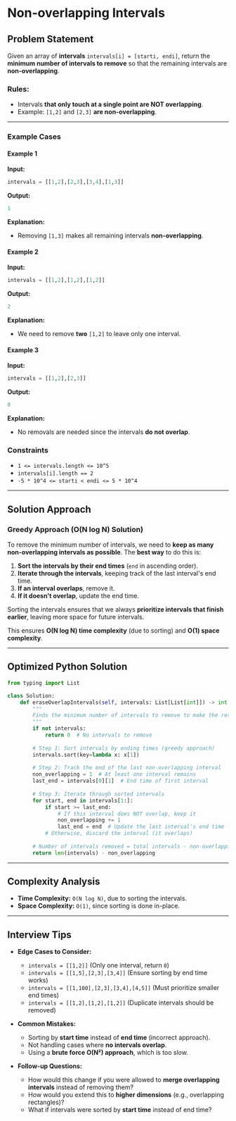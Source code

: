 # Non-overlapping Intervals

## Problem Statement
Given an array of **intervals** `intervals[i] = [starti, endi]`, return the **minimum number of intervals to remove** so that the remaining intervals are **non-overlapping**.

### **Rules:**
- Intervals **that only touch at a single point are NOT overlapping**.
- Example: `[1,2]` and `[2,3]` **are non-overlapping**.

---

### Example Cases
#### Example 1
**Input:**
```python
intervals = [[1,2],[2,3],[3,4],[1,3]]
```
**Output:**
```python
1
```
**Explanation:**
- Removing `[1,3]` makes all remaining intervals **non-overlapping**.

#### Example 2
**Input:**
```python
intervals = [[1,2],[1,2],[1,2]]
```
**Output:**
```python
2
```
**Explanation:**
- We need to remove **two** `[1,2]` to leave only one interval.

#### Example 3
**Input:**
```python
intervals = [[1,2],[2,3]]
```
**Output:**
```python
0
```
**Explanation:**
- No removals are needed since the intervals **do not overlap**.

### Constraints
- `1 <= intervals.length <= 10^5`
- `intervals[i].length == 2`
- `-5 * 10^4 <= starti < endi <= 5 * 10^4`

---

## Solution Approach
### **Greedy Approach (O(N log N) Solution)**
To remove the minimum number of intervals, we need to **keep as many non-overlapping intervals as possible**. The **best way** to do this is:

1. **Sort the intervals by their end times** (`end` in ascending order).
2. **Iterate through the intervals**, keeping track of the last interval's end time.
3. **If an interval overlaps**, remove it.
4. **If it doesn't overlap**, update the end time.

Sorting the intervals ensures that we always **prioritize intervals that finish earlier**, leaving more space for future intervals.

This ensures **O(N log N) time complexity** (due to sorting) and **O(1) space complexity**.

---

## Optimized Python Solution
```python
from typing import List

class Solution:
    def eraseOverlapIntervals(self, intervals: List[List[int]]) -> int:
        """
        Finds the minimum number of intervals to remove to make the rest non-overlapping.
        """
        if not intervals:
            return 0  # No intervals to remove
        
        # Step 1: Sort intervals by ending times (greedy approach)
        intervals.sort(key=lambda x: x[1])
        
        # Step 2: Track the end of the last non-overlapping interval
        non_overlapping = 1  # At least one interval remains
        last_end = intervals[0][1]  # End time of first interval
        
        # Step 3: Iterate through sorted intervals
        for start, end in intervals[1:]:
            if start >= last_end:
                # If this interval does NOT overlap, keep it
                non_overlapping += 1
                last_end = end  # Update the last interval's end time
            # Otherwise, discard the interval (it overlaps)
        
        # Number of intervals removed = total intervals - non-overlapping intervals
        return len(intervals) - non_overlapping
```

---

## Complexity Analysis
- **Time Complexity:** `O(N log N)`, due to sorting the intervals.
- **Space Complexity:** `O(1)`, since sorting is done in-place.

---

## Interview Tips
- **Edge Cases to Consider:**
  - `intervals = [[1,2]]` (Only one interval, return `0`)
  - `intervals = [[1,5],[2,3],[3,4]]` (Ensure sorting by end time works)
  - `intervals = [[1,100],[2,3],[3,4],[4,5]]` (Must prioritize smaller end times)
  - `intervals = [[1,2],[1,2],[1,2]]` (Duplicate intervals should be removed)

- **Common Mistakes:**
  - Sorting by **start time** instead of **end time** (incorrect approach).
  - Not handling cases where **no intervals overlap**.
  - Using a **brute force O(N²) approach**, which is too slow.

- **Follow-up Questions:**
  - How would this change if you were allowed to **merge overlapping intervals** instead of removing them?
  - How would you extend this to **higher dimensions** (e.g., overlapping rectangles)?
  - What if intervals were sorted by **start time** instead of end time?
